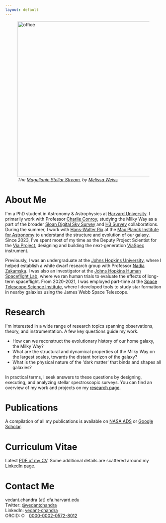 ```yaml
---
layout: default
---
```


<figure>
<img src="{{site.baseurl}}/assets/mss_illustration.jpg" alt="office" width="500"/><br>
<em>The <a href="https://www.cfa.harvard.edu/news/distant-stars-spotted-first-time-vast-magellanic-stream">Magellanic Stellar Stream</a>, by <a href="https://melissaweiss.com/">Melissa Weiss</a></em>
</figure>

<h1 id="about">About Me</h1>

I'm a PhD student in Astronomy & Astrophysics at [Harvard University](https://pweb.cfa.harvard.edu/). I primarily work with Professor [Charlie Conroy](https://scholar.harvard.edu/cconroy), studying the Milky Way as a part of the broader [Sloan Digital Sky Survey](https://www.sdss5.org/) and [H3 Survey](http://h3survey.rc.fas.harvard.edu/) collaborations. During the summer, I work with [Hans-Walter Rix](https://www.mpia.de/rix) at the [Max Planck Institute for Astronomy](https://www.mpia.de/en) to understand the structure and evolution of our galaxy. Since 2023, I've spent most of my time as the Deputy Project Scientist for the [Via Project](https://via-project.org/), designing and building the next-generation [ViaSpec](https://via-project.org/#/spectrographs/) instrument.

Previously, I was an undergraduate at the [Johns Hopkins University](https://www.jhu.edu), where I helped establish a white dwarf research group with Professor [Nadia Zakamska](https://zakamska.johnshopkins.edu/). I was also an investigator at the [Johns Hopkins Human Spaceflight Lab](https://www.jhuhsl.space), where we ran human trials to evaluate the effects of long-term spaceflight. From 2020-2021, I was employed part-time at the [Space Telescope Science Institute](https://www.stsci.edu), where I developed tools to study star formation in nearby galaxies using the James Webb Space Telescope. 

<h1 id="Research">Research</h1>

I'm interested in a wide range of research topics spanning observations, theory, and instrumentation. A few key questions guide my work. 
+ How can we reconstruct the evolutionary history of our home galaxy, the Milky Way?
+ What are the structural and dynamical properties of the Milky Way on the largest scales, towards the distant horizon of the galaxy?
+ What is the physical nature of the 'dark matter' that binds and shapes all galaxies?

In practical terms, I seek answers to these questions by designing, executing, and analyzing stellar spectroscopic surveys. You can find an overview of my work and projects on my [research page](https://vedantchandra.com/research). 

<h1 id="pub">Publications</h1>

A compilation of all my publications is available on [NASA ADS](https://ui.adsabs.harvard.edu/public-libraries/frBgq47XRVm5Oy_ielR_6w) or [Google Scholar](https://scholar.google.com/citations?user=eFbbm5UAAAAJ&hl=en). 

<h1 id="cv">Curriculum Vitae</h1>

Latest [PDF of my CV]({{site.baseurl}}/assets/cv.pdf). Some additional details are scattered around my [LinkedIn page](https://www.linkedin.com/in/vedant-chandra/). 

<h1 id="contact">Contact Me</h1>

vedant.chandra [at] cfa.harvard.edu <br>
Twitter: [@vedantchandra](https://twitter.com/vedantchandra) <br>
LinkedIn: [vedant-chandra](https://www.linkedin.com/in/vedant-chandra/) <br>
ORCID: <img src="https://orcid.org/sites/default/files/images/orcid_16x16.png" style="width:1em;margin-right:.5em;" alt="ORCID iD icon"> [0000-0002-0572-8012](https://orcid.org/0000-0002-0572-8012) <br>
